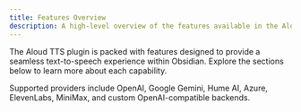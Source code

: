 ```yaml
---
title: Features Overview
description: A high-level overview of the features available in the Aloud TTS plugin.
---
```


The Aloud TTS plugin is packed with features designed to provide a seamless text-to-speech experience within Obsidian. Explore the sections below to learn more about each capability. 

Supported providers include OpenAI, Google Gemini, Hume AI, Azure, ElevenLabs, MiniMax, and custom OpenAI-compatible backends.